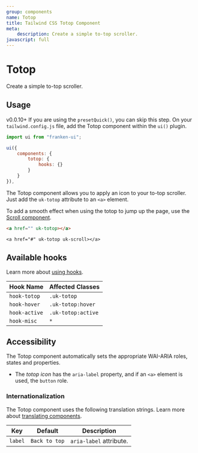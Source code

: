 ```yaml
---
group: components
name: Totop
title: Tailwind CSS Totop Component
meta:
    description: Create a simple to-top scroller.
javascript: full
---
```


# Totop

<p class="mt-2 text-xl text-muted-foreground">Create a simple to-top scroller.</p>

## Usage

<span class="uk-badge uk-badge-danger">v0.0.10+</span> If you are using the `presetQuick()`, you can skip this step. On your `tailwind.config.js` file, add the Totop component within the `ui()` plugin.

```javascript
import ui from "franken-ui";

ui({
    components: {
        totop: {
            hooks: {}
        }
    }
}),
```

The Totop component allows you to apply an icon to your to-top scroller. Just add the `uk-totop` attribute to an `<a>` element.

To add a smooth effect when using the totop to jump up the page, use the [Scroll component](scroll.md).

```html
<a href="" uk-totop></a>
```

```example
<a href="#" uk-totop uk-scroll></a>
```

## Available hooks

Learn more about [using hooks](hooks.md).

| Hook Name     | Affected Classes   |
|---------------|--------------------|
| `hook-totop`  | `.uk-totop`        |
| `hook-hover`  | `.uk-totop:hover`  |
| `hook-active` | `.uk-totop:active` |
| `hook-misc`   | `*`                |

## Accessibility

The Totop component automatically sets the appropriate WAI-ARIA roles, states and properties.

- The *totop icon* has the `aria-label` property, and if an `<a>` element is used, the `button` role.

### Internationalization

The Totop component uses the following translation strings. Learn more about [translating components](accessibility.md#internationalization).

| Key     | Default       | Description             |
|---------|---------------|-------------------------|
| `label` | `Back to top` | `aria-label` attribute. |
